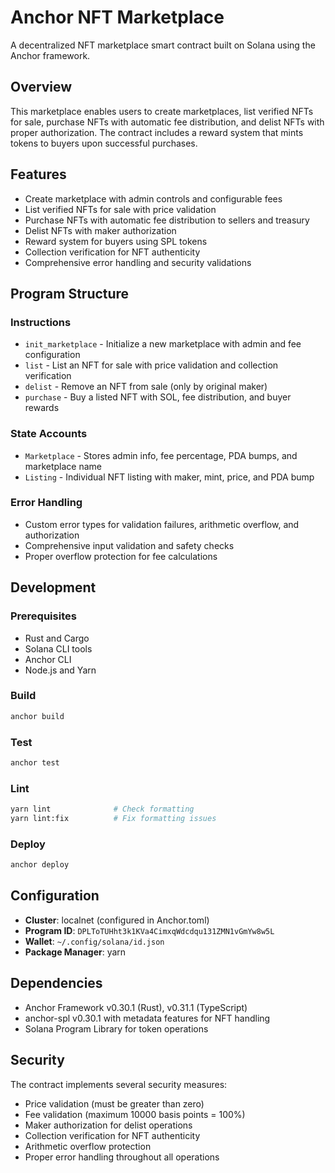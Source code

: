 # Anchor NFT Marketplace

A decentralized NFT marketplace smart contract built on Solana using the Anchor framework.

## Overview

This marketplace enables users to create marketplaces, list verified NFTs for sale, purchase NFTs with automatic fee distribution, and delist NFTs with proper authorization. The contract includes a reward system that mints tokens to buyers upon successful purchases.

## Features

- Create marketplace with admin controls and configurable fees
- List verified NFTs for sale with price validation
- Purchase NFTs with automatic fee distribution to sellers and treasury
- Delist NFTs with maker authorization
- Reward system for buyers using SPL tokens
- Collection verification for NFT authenticity
- Comprehensive error handling and security validations

## Program Structure

### Instructions

- `init_marketplace` - Initialize a new marketplace with admin and fee configuration
- `list` - List an NFT for sale with price validation and collection verification
- `delist` - Remove an NFT from sale (only by original maker)
- `purchase` - Buy a listed NFT with SOL, fee distribution, and buyer rewards

### State Accounts

- `Marketplace` - Stores admin info, fee percentage, PDA bumps, and marketplace name
- `Listing` - Individual NFT listing with maker, mint, price, and PDA bump

### Error Handling

- Custom error types for validation failures, arithmetic overflow, and authorization
- Comprehensive input validation and safety checks
- Proper overflow protection for fee calculations

## Development

### Prerequisites

- Rust and Cargo
- Solana CLI tools
- Anchor CLI
- Node.js and Yarn

### Build

```bash
anchor build
```

### Test

```bash
anchor test
```

### Lint

```bash
yarn lint              # Check formatting
yarn lint:fix          # Fix formatting issues
```

### Deploy

```bash
anchor deploy
```

## Configuration

- **Cluster**: localnet (configured in Anchor.toml)
- **Program ID**: `DPLToTUHht3k1KVa4CimxqWdcdqu131ZMN1vGmYw8w5L`
- **Wallet**: `~/.config/solana/id.json`
- **Package Manager**: yarn

## Dependencies

- Anchor Framework v0.30.1 (Rust), v0.31.1 (TypeScript)
- anchor-spl v0.30.1 with metadata features for NFT handling
- Solana Program Library for token operations

## Security

The contract implements several security measures:

- Price validation (must be greater than zero)
- Fee validation (maximum 10000 basis points = 100%)
- Maker authorization for delist operations
- Collection verification for NFT authenticity
- Arithmetic overflow protection
- Proper error handling throughout all operations
